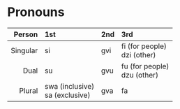 # Pronouns

| Person | 1st | 2nd | 3rd
|-:|:-|:-|:-|
| Singular | si | gvi | fi (for people)<br/>dzi (other) |
| Dual | su | gvu | fu (for people)<br/>dzu (other)|
| Plural | swa (inclusive)<br/>sa (exclusive) | gva | fa |

